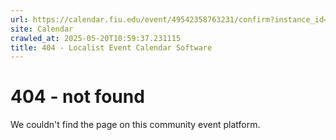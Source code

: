 ```yaml
---
url: https://calendar.fiu.edu/event/49542358763231/confirm?instance_id=49542358764256&return=https%3A%2F%2Fcalendar.fiu.edu%2Fcalendar%3Fevent_types%255B%255D%3D121721
site: Calendar
crawled_at: 2025-05-20T10:59:37.231115
title: 404 - Localist Event Calendar Software
---
```


# 404 - not found
We couldn't find the page on this community event platform.
